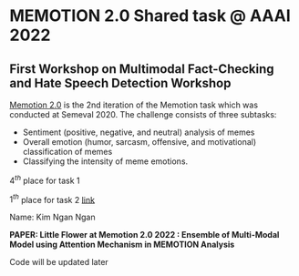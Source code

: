 # MEMOTION 2.0 Shared task @ AAAI 2022

## First Workshop on Multimodal Fact-Checking and Hate Speech Detection Workshop

[Memotion 2.0](https://aiisc.ai/defactify/memotion_2.html) is the 2nd iteration of the Memotion task which was conducted at Semeval 2020. The challenge consists of three subtasks:
+ Sentiment (positive, negative, and neutral) analysis of memes
+ Overall emotion (humor, sarcasm, offensive, and motivational) classification of memes
+ Classifying the intensity of meme emotions.

$4^{th}$ place for task 1 

$1^{th}$ place for task 2 [link](https://aiisc.ai/defactify/)
 
Name: Kim Ngan Ngan

**PAPER: Little Flower at Memotion 2.0 2022 : Ensemble of Multi-Modal Model using Attention Mechanism in MEMOTION Analysis** 

Code will be updated later
